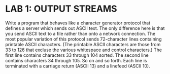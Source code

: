 # LAB 1: OUTPUT STREAMS

Write a program that behaves like a character generator protocol that defines a server which sends out ASCII text. The only difference here is that you send ASCII text to a file rather than onto a network connection. The most popular variation of this protocol sends 72-character lines containing printable ASCII characters. (The printable ASCII characters are those from 33 to 126 that excluse the various whitespace and control characters.) The first line contains characters 33 through 104 sorted. The second line contains characters 34 through 105. So on and so forth. Each line is terminated with a carriage return (ASCII 13) and a linefeed (ASCII 10).
